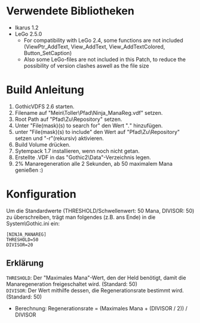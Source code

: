 # Verwendete Bibliotheken

- Ikarus 1.2
- LeGo 2.5.0  
  * For compatibility with LeGo 2.4, some functions are not included  
  (ViewPtr_AddText, View_AddText, View_AddTextColored, Button_SetCaption)  
  * Also some LeGo-files are not included in this Patch, to reduce the possibility of version clashes aswell as the file size


# Build Anleitung

1. GothicVDFS 2.6 starten.
1. Filename auf "Mein\Toller\Pfad\Ninja_ManaReg.vdf" setzen.
1. Root Path auf "Pfad\Zu\Repository\" setzen.
1. Unter "File(mask)(s) to search for" den Wert "*.*" hinzufügen.
1. unter "File(mask)(s) to include" den Wert auf "Pfad\Zu\Repository\" setzen und "-r"(rekursiv) aktivieren.
1. Build Volume drücken.
1. Sytempack 1.7 installieren, wenn noch nicht getan.
1. Erstellte .VDF in das "Gothic2\Data"-Verzeichnis legen.
1. 2% Manaregeneration alle 2 Sekunden, ab 50 maximalem Mana genießen :)

# Konfiguration

Um die Standardwerte (THRESHOLD/Schwellenwert: 50 Mana, DIVISOR: 50) zu überschreiben,
trägt man folgendes (z.B. ans Ende) in die System\Gothic.ini ein:

```
[NINJA_MANAREG]
THRESHOLD=50
DIVISOR=20
```

## Erklärung

`THRESHOLD`: Der "Maximales Mana"-Wert, den der Held benötigt, damit die Manaregeneration freigeschaltet wird. (Standard: 50)  
`DIVISOR`: Der Wert mithilfe dessen, die Regenerationsrate bestimmt wird. (Standard: 50)
- Berechnung: Regenerationsrate = (Maximales Mana + (DIVISOR / 2)) / DIVISOR

